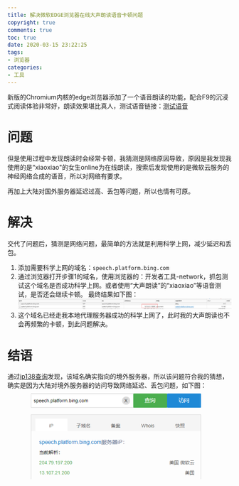 ```yaml
---
title: 解决微软EDGE浏览器在线大声朗读语音卡顿问题
copyright: true
comments: true
toc: true
date: 2020-03-15 23:22:25
tags:
- 浏览器
categories:
- 工具
---
```


新版的Chromium内核的edge浏览器添加了一个语音朗读的功能，配合F9的沉浸式阅读体验非常好，朗读效果堪比真人，测试语音链接：[测试语音](https://azure.microsoft.com/files/NeuralPreviewAudios/xiaoxiao-cn-nts-1.wav
)  

# 问题

但是使用过程中发现朗读时会经常卡顿，我猜测是网络原因导致，原因是我发现我使用的是“xiaoxiao"的女生online为在线朗读，搜索后发现使用的是微软云服务的神经网络合成的语音，所以对网络有要求。

再加上大陆对国外服务器延迟过高、丢包等问题，所以也情有可原。

# 解决

交代了问题后，猜测是网络问题，最简单的方法就是利用科学上网，减少延迟和丢包。

1. 添加需要科学上网的域名：`speech.platform.bing.com`
2. 通过浏览器打开步骤1的域名，使用浏览器的：开发者工具-network，抓包测试这个域名是否成功科学上网。或者使用“大声朗读”的“xiaoxiao”等语音测试，是否还会继续卡顿。  最终结果如下图：![QQ截图20200315233029.png](../img/QQ%E6%88%AA%E5%9B%BE20200315233029.png)
3. 这个域名已经走我本地代理服务器成功的科学上网了，此时我的大声朗读也不会再频繁的卡顿，到此问题解决。

# 结语

通过[ip138查询](https://site.ip138.com/speech.platform.bing.com/)发现，该域名确实指向的境外服务器，所以该问题符合我的猜想，确实是因为大陆对境外服务器的访问导致网络延迟、丢包问题，如下图：![QQ截图20200315233315.png](../img/QQ%E6%88%AA%E5%9B%BE20200315233315.png)

